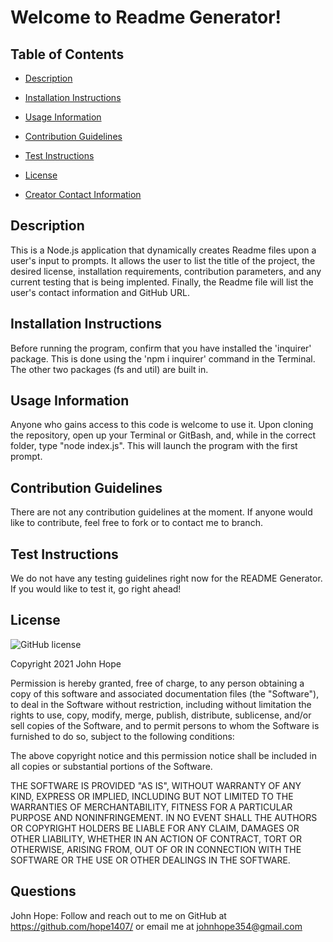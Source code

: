 
# Welcome to Readme Generator!

## Table of Contents
- [Description](#description)

- [Installation Instructions](#install)

- [Usage Information](#usage)

- [Contribution Guidelines](#contribution)

- [Test Instructions](#test)

- [License](#license)

- [Creator Contact Information](#questions)

## Description <a name="description"></a>
This is a Node.js application that dynamically creates Readme files upon a user's input to prompts. It allows the user to list the title of the project, the desired license, installation requirements, contribution parameters, and any current testing that is being implented.  Finally, the Readme file will list the user's contact information and GitHub URL.

## Installation Instructions <a name="install"></a>
Before running the program, confirm that you have installed the 'inquirer' package.  This is done using the 'npm i inquirer' command in the Terminal.  The other two packages (fs and util) are built in.

## Usage Information <a name="usage"></a>
Anyone who gains access to this code is welcome to use it.  Upon cloning the repository, open up your Terminal or GitBash, and, while in the correct folder, type "node index.js".  This will launch the program with the first prompt.

## Contribution Guidelines <a name="contribution"></a>
There are not any contribution guidelines at the moment.  If anyone would like to contribute, feel free to fork or to contact me to branch.

## Test Instructions <a name="test"></a>
We do not have any testing guidelines right now for the README Generator.  If you would like to test it, go right ahead!

## License <a name="license"></a>

![GitHub license](https://img.shields.io/badge/license-MIT-blue.svg)

Copyright 2021 John Hope

Permission is hereby granted, free of charge, to any person obtaining a copy of this software and associated documentation files (the "Software"), to deal in the Software without restriction, including without limitation the rights to use, copy, modify, merge, publish, distribute, sublicense, and/or sell copies of the Software, and to permit persons to whom the Software is furnished to do so, subject to the following conditions:
        
The above copyright notice and this permission notice shall be included in all copies or substantial portions of the Software.
        
THE SOFTWARE IS PROVIDED "AS IS", WITHOUT WARRANTY OF ANY KIND, EXPRESS OR IMPLIED, INCLUDING BUT NOT LIMITED TO THE WARRANTIES OF MERCHANTABILITY, FITNESS FOR A PARTICULAR PURPOSE AND NONINFRINGEMENT. IN NO EVENT SHALL THE AUTHORS OR COPYRIGHT HOLDERS BE LIABLE FOR ANY CLAIM, DAMAGES OR OTHER LIABILITY, WHETHER IN AN ACTION OF CONTRACT, TORT OR OTHERWISE, ARISING FROM, OUT OF OR IN CONNECTION WITH THE SOFTWARE OR THE USE OR OTHER DEALINGS IN THE SOFTWARE.

## Questions <a name="questions"></a>
John Hope: Follow and reach out to me on GitHub at https://github.com/hope1407/ or email me at johnhope354@gmail.com
